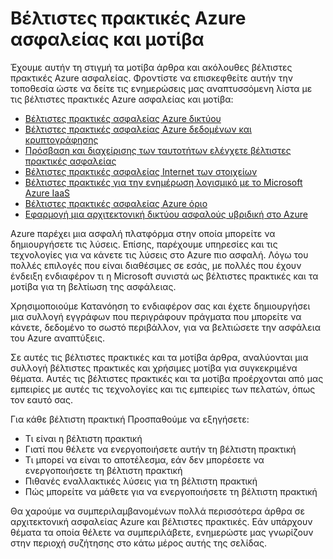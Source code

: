 <properties
   pageTitle="Βέλτιστες πρακτικές Azure ασφαλείας και μοτίβα | Microsoft Azure"
   description="Αυτό το άρθρο παρέχει μια εισαγωγή σχετικά με τις βέλτιστες πρακτικές ασφαλείας Azure και μοτίβα και μια curated λίστα με τις βέλτιστες πρακτικές ασφαλείας για διαφορετικούς Azure πόρους."
   services="azure-security"
   documentationCenter="na"
   authors="TomShinder"
   manager="MBaldwin"
   editor="TomSh"/>

<tags
   ms.service="security"
   ms.devlang="na"
   ms.topic="article"
   ms.tgt_pltfrm="na"
   ms.workload="na"
   ms.date="09/16/2016"
   ms.author="terrylan"/>

# <a name="azure-security-best-practices-and-patterns"></a>Βέλτιστες πρακτικές Azure ασφαλείας και μοτίβα

Έχουμε αυτήν τη στιγμή τα μοτίβα άρθρα και ακόλουθες βέλτιστες πρακτικές Azure ασφαλείας. Φροντίστε να επισκεφθείτε αυτήν την τοποθεσία ώστε να δείτε τις ενημερώσεις μας αναπτυσσόμενη λίστα με τις βέλτιστες πρακτικές Azure ασφαλείας και μοτίβα:  

- [Βέλτιστες πρακτικές ασφαλείας Azure δικτύου](azure-security-network-security-best-practices.md)
- [Βέλτιστες πρακτικές ασφαλείας Azure δεδομένων και κρυπτογράφησης](azure-security-data-encryption-best-practices.md)
- [Πρόσβαση και διαχείρισης των ταυτοτήτων ελέγχετε βέλτιστες πρακτικές ασφαλείας](azure-security-identity-management-best-practices.md)
- [Βέλτιστες πρακτικές ασφαλείας Internet των στοιχείων](azure-security-iot-best-practices.md)
- [Βέλτιστες πρακτικές για την ενημέρωση λογισμικό με το Microsoft Azure IaaS](azure-security-best-practices-software-updates-iaas.md)
- [Βέλτιστες πρακτικές ασφαλείας Azure όριο](../best-practices-network-security.md)
- [Εφαρμογή μια αρχιτεκτονική δικτύου ασφαλούς υβριδική στο Azure](../guidance/guidance-iaas-ra-secure-vnet-hybrid.md)

Azure παρέχει μια ασφαλή πλατφόρμα στην οποία μπορείτε να δημιουργήσετε τις λύσεις. Επίσης, παρέχουμε υπηρεσίες και τις τεχνολογίες για να κάνετε τις λύσεις στο Azure πιο ασφαλή. Λόγω του πολλές επιλογές που είναι διαθέσιμες σε εσάς, με πολλές που έχουν ένδειξη ενδιαφέρον τι η Microsoft συνιστά ως βέλτιστες πρακτικές και τα μοτίβα για τη βελτίωση της ασφάλειας.

Χρησιμοποιούμε Κατανόηση το ενδιαφέρον σας και έχετε δημιουργήσει μια συλλογή εγγράφων που περιγράφουν πράγματα που μπορείτε να κάνετε, δεδομένο το σωστό περιβάλλον, για να βελτιώσετε την ασφάλεια του Azure αναπτύξεις.

Σε αυτές τις βέλτιστες πρακτικές και τα μοτίβα άρθρα, αναλύονται μια συλλογή βέλτιστες πρακτικές και χρήσιμες μοτίβα για συγκεκριμένα θέματα. Αυτές τις βέλτιστες πρακτικές και τα μοτίβα προέρχονται από μας εμπειρίες με αυτές τις τεχνολογίες και τις εμπειρίες των πελατών, όπως τον εαυτό σας.

Για κάθε βέλτιστη πρακτική Προσπαθούμε να εξηγήσετε:

- Τι είναι η βέλτιστη πρακτική
- Γιατί που θέλετε να ενεργοποιήσετε αυτήν τη βέλτιστη πρακτική
- Τι μπορεί να είναι το αποτέλεσμα, εάν δεν μπορέσετε να ενεργοποιήσετε τη βέλτιστη πρακτική
- Πιθανές εναλλακτικές λύσεις για τη βέλτιστη πρακτική
- Πώς μπορείτε να μάθετε για να ενεργοποιήσετε τη βέλτιστη πρακτική

Θα χαρούμε να συμπεριλαμβανομένων πολλά περισσότερα άρθρα σε αρχιτεκτονική ασφαλείας Azure και βέλτιστες πρακτικές. Εάν υπάρχουν θέματα τα οποία θέλετε να συμπεριλάβετε, ενημερώστε μας γνωρίζουν στην περιοχή συζήτησης στο κάτω μέρος αυτής της σελίδας.
